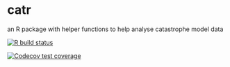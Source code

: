 # catr
an R package with helper functions to help analyse catastrophe model data

  <!-- badges: start -->
  [![R build status](https://github.com/RandhirBilkhu/catr/workflows/R-CMD-check/badge.svg)](https://github.com/RandhirBilkhu/catr/actions)
  <!-- badges: end -->
  
 <!-- badges: start -->
  [![Codecov test coverage](https://codecov.io/gh/RandhirBilkhu/catr/branch/master/graph/badge.svg)](https://codecov.io/gh/RandhirBilkhu/catr?branch=master)
  <!-- badges: end -->
